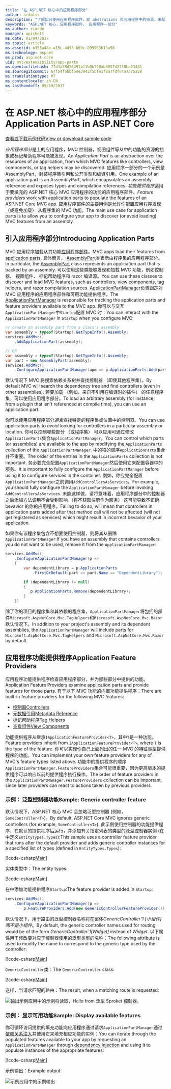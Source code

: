 ```yaml
---
title: "在 ASP.NET 核心中的应用程序部分"
author: ardalis
description: "了解如何使用应用程序部件，即 abstrations 对应用程序中的资源，来配置应用程序发现或避免从程序集加载功能。"
keywords: "ASP.NET 核心，应用程序部件、 应用程序一部分"
ms.author: riande
manager: wpickett
ms.date: 01/04/2017
ms.topic: article
ms.assetid: b355a48e-a15c-4d58-b69c-899963613a98
ms.technology: aspnet
ms.prod: asp.net-core
uid: mvc/extensibility/app-parts
ms.openlocfilehash: 77d3a58d58493bf1b0b760ab9037d2778ba23441
ms.sourcegitcommit: 67f54fabbfa4e3942f5bfe1f8a7fdfe4a7a75358
ms.translationtype: MT
ms.contentlocale: zh-CN
ms.lasthandoff: 09/19/2017
---
```

# <a name="application-parts-in-aspnet-core"></a><span data-ttu-id="94c8f-104">在 ASP.NET 核心中的应用程序部分</span><span class="sxs-lookup"><span data-stu-id="94c8f-104">Application Parts in ASP.NET Core</span></span>

[<span data-ttu-id="94c8f-105">查看或下载示例代码</span><span class="sxs-lookup"><span data-stu-id="94c8f-105">View or download sample code</span></span>](https://github.com/aspnet/Docs/tree/master/aspnetcore/mvc/advanced/app-parts/sample)

<span data-ttu-id="94c8f-106">*应用程序部分*是上的应用程序，MVC 控制器，视图组件等从中的功能的资源的抽象或标记帮助程序可能被发现。</span><span class="sxs-lookup"><span data-stu-id="94c8f-106">An *Application Part* is an abstraction over the resources of an application, from which MVC features like controllers, view components, or tag helpers may be discovered.</span></span> <span data-ttu-id="94c8f-107">应用程序一部分的一个示例是 AssemblyPart，封装程序集引用和公开类型和编译引用。</span><span class="sxs-lookup"><span data-stu-id="94c8f-107">One example of an application part is an AssemblyPart, which encapsulates an assembly reference and exposes types and compilation references.</span></span> <span data-ttu-id="94c8f-108">*功能提供程序*适用于要填充的 ASP.NET 核心 MVC 应用程序的功能的应用程序部件。</span><span class="sxs-lookup"><span data-stu-id="94c8f-108">*Feature providers* work with application parts to populate the features of an ASP.NET Core MVC app.</span></span> <span data-ttu-id="94c8f-109">应用程序部件的主要用例是允许你配置应用程序发现 （或避免加载） 从程序集的 MVC 功能。</span><span class="sxs-lookup"><span data-stu-id="94c8f-109">The main use case for application parts is to allow you to configure your app to discover (or avoid loading) MVC features from an assembly.</span></span>

## <a name="introducing-application-parts"></a><span data-ttu-id="94c8f-110">引入应用程序部分</span><span class="sxs-lookup"><span data-stu-id="94c8f-110">Introducing Application Parts</span></span>

<span data-ttu-id="94c8f-111">MVC 应用程序加载从其功能[应用程序部件](/aspnet/core/api/microsoft.aspnetcore.mvc.applicationparts.applicationpart)。</span><span class="sxs-lookup"><span data-stu-id="94c8f-111">MVC apps load their features from [application parts](/aspnet/core/api/microsoft.aspnetcore.mvc.applicationparts.applicationpart).</span></span> <span data-ttu-id="94c8f-112">具体而言， [AssemblyPart](/aspnet/core/api/microsoft.aspnetcore.mvc.applicationparts.assemblypart#Microsoft_AspNetCore_Mvc_ApplicationParts_AssemblyPart)类表示由程序集的应用程序部分。</span><span class="sxs-lookup"><span data-stu-id="94c8f-112">In particular, the [AssemblyPart](/aspnet/core/api/microsoft.aspnetcore.mvc.applicationparts.assemblypart#Microsoft_AspNetCore_Mvc_ApplicationParts_AssemblyPart) class represents an application part that is backed by an assembly.</span></span> <span data-ttu-id="94c8f-113">可以使用这些类能够发现和加载 MVC 功能，例如控制器、 视图组件、 标记帮助程序和 razor 编译源。</span><span class="sxs-lookup"><span data-stu-id="94c8f-113">You can use these classes to discover and load MVC features, such as controllers, view components, tag helpers, and razor compilation sources.</span></span> <span data-ttu-id="94c8f-114">[ApplicationPartManager](/aspnet/core/api/microsoft.aspnetcore.mvc.applicationparts.applicationpartmanager)负责跟踪对 MVC 应用程序的应用程序部件和可用功能提供程序。</span><span class="sxs-lookup"><span data-stu-id="94c8f-114">The [ApplicationPartManager](/aspnet/core/api/microsoft.aspnetcore.mvc.applicationparts.applicationpartmanager) is responsible for tracking the application parts and feature providers available to the MVC app.</span></span> <span data-ttu-id="94c8f-115">你可以与交互`ApplicationPartManager`中`Startup`配置 MVC 时：</span><span class="sxs-lookup"><span data-stu-id="94c8f-115">You can interact with the `ApplicationPartManager` in `Startup` when you configure MVC:</span></span>

```csharp
// create an assembly part from a class's assembly
var assembly = typeof(Startup).GetTypeInfo().Assembly;
services.AddMvc()
    .AddApplicationPart(assembly);

// OR
var assembly = typeof(Startup).GetTypeInfo().Assembly;
var part = new AssemblyPart(assembly);
services.AddMvc()
    .ConfigureApplicationPartManager(apm => p.ApplicationParts.Add(part));
```

<span data-ttu-id="94c8f-116">默认情况下 MVC 将搜索依赖关系树并查找控制器 （即使其他程序集）。</span><span class="sxs-lookup"><span data-stu-id="94c8f-116">By default MVC will search the dependency tree and find controllers (even in other assemblies).</span></span> <span data-ttu-id="94c8f-117">若要加载 （例如，来自不引用在编译时的插件） 的任意程序集，可以使用应用程序部分。</span><span class="sxs-lookup"><span data-stu-id="94c8f-117">To load an arbitrary assembly (for instance, from a plugin that isn't referenced at compile time), you can use an application part.</span></span>

<span data-ttu-id="94c8f-118">你可以使用应用程序部分*避免*查找特定的程序集或位置中的控制器。</span><span class="sxs-lookup"><span data-stu-id="94c8f-118">You can use application parts to *avoid* looking for controllers in a particular assembly or location.</span></span> <span data-ttu-id="94c8f-119">你可以控制哪些部分 （或程序集） 可以应用可通过修改`ApplicationParts`集合`ApplicationPartManager`。</span><span class="sxs-lookup"><span data-stu-id="94c8f-119">You can control which parts (or assemblies) are available to the app by modifying the `ApplicationParts` collection of the `ApplicationPartManager`.</span></span> <span data-ttu-id="94c8f-120">中的项的顺序`ApplicationParts`集合并不重要。</span><span class="sxs-lookup"><span data-stu-id="94c8f-120">The order of the entries in the `ApplicationParts` collection is not important.</span></span> <span data-ttu-id="94c8f-121">务必要完全配置`ApplicationPartManager`然后使用它来配置容器中的服务。</span><span class="sxs-lookup"><span data-stu-id="94c8f-121">It is important to fully configure the `ApplicationPartManager` before using it to configure services in the container.</span></span> <span data-ttu-id="94c8f-122">例如，你应完全配置`ApplicationPartManager`之前调用`AddControllersAsServices`。</span><span class="sxs-lookup"><span data-stu-id="94c8f-122">For example, you should fully configure the `ApplicationPartManager` before invoking `AddControllersAsServices`.</span></span> <span data-ttu-id="94c8f-123">未能这样做，请将意味着，应用程序部分中的控制器之后添加方法调用不会受到影响 （将不获取注册作为服务） 这可能导致不正确 bevavior 的你的应用程序。</span><span class="sxs-lookup"><span data-stu-id="94c8f-123">Failing to do so, will mean that controllers in application parts added after that method call will not be affected (will not get registered as services) which might result in incorrect bevavior of your application.</span></span>

<span data-ttu-id="94c8f-124">如果你有该程序集包含不想要使用控制器，则将其从删除`ApplicationPartManager`:</span><span class="sxs-lookup"><span data-stu-id="94c8f-124">If you have an assembly that contains controllers you do not want to be used, remove it from the `ApplicationPartManager`:</span></span>

```csharp
services.AddMvc()
    .ConfigureApplicationPartManager(p =>
    {
        var dependentLibrary = p.ApplicationParts
            .FirstOrDefault(part => part.Name == "DependentLibrary");

        if (dependentLibrary != null)
        {
           p.ApplicationParts.Remove(dependentLibrary);
        }
    })
```

<span data-ttu-id="94c8f-125">除了你的项目的程序集和其依赖的程序集，`ApplicationPartManager`将包括的部件`Microsoft.AspNetCore.Mvc.TagHelpers`和`Microsoft.AspNetCore.Mvc.Razor`默认情况下。</span><span class="sxs-lookup"><span data-stu-id="94c8f-125">In addition to your project's assembly and its dependent assemblies, the `ApplicationPartManager` will include parts for `Microsoft.AspNetCore.Mvc.TagHelpers` and `Microsoft.AspNetCore.Mvc.Razor` by default.</span></span>

## <a name="application-feature-providers"></a><span data-ttu-id="94c8f-126">应用程序功能提供程序</span><span class="sxs-lookup"><span data-stu-id="94c8f-126">Application Feature Providers</span></span>

<span data-ttu-id="94c8f-127">应用程序功能提供程序检查应用程序部分，并为那些部分中提供的功能。</span><span class="sxs-lookup"><span data-stu-id="94c8f-127">Application Feature Providers examine application parts and provide features for those parts.</span></span> <span data-ttu-id="94c8f-128">有于以下 MVC 功能的内置功能提供程序：</span><span class="sxs-lookup"><span data-stu-id="94c8f-128">There are built-in feature providers for the following MVC features:</span></span>

* [<span data-ttu-id="94c8f-129">控制器</span><span class="sxs-lookup"><span data-stu-id="94c8f-129">Controllers</span></span>](https://docs.microsoft.com/aspnet/core/api/microsoft.aspnetcore.mvc.controllers.controllerfeatureprovider)
* [<span data-ttu-id="94c8f-130">元数据引用</span><span class="sxs-lookup"><span data-stu-id="94c8f-130">Metadata Reference</span></span>](https://docs.microsoft.com/aspnet/core/api/microsoft.aspnetcore.mvc.razor.compilation.metadatareferencefeatureprovider)
* [<span data-ttu-id="94c8f-131">标记帮助程序</span><span class="sxs-lookup"><span data-stu-id="94c8f-131">Tag Helpers</span></span>](https://docs.microsoft.com/aspnet/core/api/microsoft.aspnetcore.mvc.razor.taghelpers.taghelperfeatureprovider)
* [<span data-ttu-id="94c8f-132">查看组件</span><span class="sxs-lookup"><span data-stu-id="94c8f-132">View Components</span></span>](https://docs.microsoft.com/aspnet/core/api/microsoft.aspnetcore.mvc.viewcomponents.viewcomponentfeatureprovider)

<span data-ttu-id="94c8f-133">功能提供程序从继承`IApplicationFeatureProvider<T>`，其中`T`是一种功能。</span><span class="sxs-lookup"><span data-stu-id="94c8f-133">Feature providers inherit from `IApplicationFeatureProvider<T>`, where `T` is the type of the feature.</span></span> <span data-ttu-id="94c8f-134">你可以实现你自己上面列出的任一 MVC 的特征类型提供程序的功能。</span><span class="sxs-lookup"><span data-stu-id="94c8f-134">You can implement your own feature providers for any of MVC's feature types listed above.</span></span> <span data-ttu-id="94c8f-135">功能中的提供程序的顺序`ApplicationPartManager.FeatureProviders`集合可能很重要，因为更高版本的提供程序可以响应以前的提供程序执行操作。</span><span class="sxs-lookup"><span data-stu-id="94c8f-135">The order of feature providers in the `ApplicationPartManager.FeatureProviders` collection can be important, since later providers can react to actions taken by previous providers.</span></span>

### <a name="sample-generic-controller-feature"></a><span data-ttu-id="94c8f-136">示例： 泛型控制器功能</span><span class="sxs-lookup"><span data-stu-id="94c8f-136">Sample: Generic controller feature</span></span>

<span data-ttu-id="94c8f-137">默认情况下，ASP.NET 核心 MVC 会忽略泛型控制器 (例如， `SomeController<T>`)。</span><span class="sxs-lookup"><span data-stu-id="94c8f-137">By default, ASP.NET Core MVC ignores generic controllers (for example, `SomeController<T>`).</span></span> <span data-ttu-id="94c8f-138">此示例使用控制器的功能提供程序，在默认的提供程序后运行，并添加有关指定列表的类型的泛型控制器实例 (在中定义`EntityTypes.Types`):</span><span class="sxs-lookup"><span data-stu-id="94c8f-138">This sample uses a controller feature provider that runs after the default provider and adds generic controller instances for a specified list of types (defined in `EntityTypes.Types`):</span></span>

[!code-csharp[Main](./app-parts/sample/AppPartsSample/GenericControllerFeatureProvider.cs?highlight=13&range=18-36)]

<span data-ttu-id="94c8f-139">实体类型中：</span><span class="sxs-lookup"><span data-stu-id="94c8f-139">The entity types:</span></span>

[!code-csharp[Main](./app-parts/sample/AppPartsSample/Model/EntityTypes.cs?range=6-16)]

<span data-ttu-id="94c8f-140">在中添加功能提供程序`Startup`:</span><span class="sxs-lookup"><span data-stu-id="94c8f-140">The feature provider is added in `Startup`:</span></span>

```csharp
services.AddMvc()
    .ConfigureApplicationPartManager(p => 
        p.FeatureProviders.Add(new GenericControllerFeatureProvider()));
```

<span data-ttu-id="94c8f-141">默认情况下，用于路由的泛型控制器名称将在窗体*GenericController'1 [小组件]*而不是*小组件*。</span><span class="sxs-lookup"><span data-stu-id="94c8f-141">By default, the generic controller names used for routing would be of the form *GenericController\`1[Widget]* instead of *Widget*.</span></span> <span data-ttu-id="94c8f-142">以下属性用于修改要对应于控制器使用的泛型类型的名称：</span><span class="sxs-lookup"><span data-stu-id="94c8f-142">The following attribute is used to modify the name to correspond to the generic type used by the controller:</span></span>

[!code-csharp[Main](./app-parts/sample/AppPartsSample/GenericControllerNameConvention.cs)]

<span data-ttu-id="94c8f-143">`GenericController`类：</span><span class="sxs-lookup"><span data-stu-id="94c8f-143">The `GenericController` class:</span></span>

[!code-csharp[Main](./app-parts/sample/AppPartsSample/GenericController.cs?highlight=5-6)]

<span data-ttu-id="94c8f-144">这样，当请求匹配的路由：</span><span class="sxs-lookup"><span data-stu-id="94c8f-144">The result, when a matching route is requested:</span></span>

![输出示例应用中的示例将读取，Hello from 泛型 Sproket 控制器。](app-parts/_static/generic-controller.png)

### <a name="sample-display-available-features"></a><span data-ttu-id="94c8f-146">示例： 显示可用功能</span><span class="sxs-lookup"><span data-stu-id="94c8f-146">Sample: Display available features</span></span>

<span data-ttu-id="94c8f-147">你可循环访问提供的填充功能向应用程序通过请求`ApplicationPartManager`通过[依赖关系注入](../../fundamentals/dependency-injection.md)并使用它来填充相应功能的实例：</span><span class="sxs-lookup"><span data-stu-id="94c8f-147">You can iterate through the populated features available to your app by requesting an `ApplicationPartManager` through [dependency injection](../../fundamentals/dependency-injection.md) and using it to populate instances of the appropriate features:</span></span>

[!code-csharp[Main](./app-parts/sample/AppPartsSample/Controllers/FeaturesController.cs?highlight=16,25-27)]

<span data-ttu-id="94c8f-148">示例输出：</span><span class="sxs-lookup"><span data-stu-id="94c8f-148">Example output:</span></span>

![示例应用中的示例输出](app-parts/_static/available-features.png)
